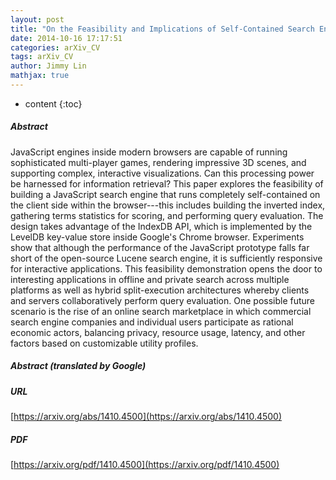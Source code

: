 ```yaml
---
layout: post
title: "On the Feasibility and Implications of Self-Contained Search Engines in the Browser"
date: 2014-10-16 17:17:51
categories: arXiv_CV
tags: arXiv_CV
author: Jimmy Lin
mathjax: true
---
```


* content
{:toc}

##### Abstract
JavaScript engines inside modern browsers are capable of running sophisticated multi-player games, rendering impressive 3D scenes, and supporting complex, interactive visualizations. Can this processing power be harnessed for information retrieval? This paper explores the feasibility of building a JavaScript search engine that runs completely self-contained on the client side within the browser---this includes building the inverted index, gathering terms statistics for scoring, and performing query evaluation. The design takes advantage of the IndexDB API, which is implemented by the LevelDB key-value store inside Google's Chrome browser. Experiments show that although the performance of the JavaScript prototype falls far short of the open-source Lucene search engine, it is sufficiently responsive for interactive applications. This feasibility demonstration opens the door to interesting applications in offline and private search across multiple platforms as well as hybrid split-execution architectures whereby clients and servers collaboratively perform query evaluation. One possible future scenario is the rise of an online search marketplace in which commercial search engine companies and individual users participate as rational economic actors, balancing privacy, resource usage, latency, and other factors based on customizable utility profiles.

##### Abstract (translated by Google)


##### URL
[https://arxiv.org/abs/1410.4500](https://arxiv.org/abs/1410.4500)

##### PDF
[https://arxiv.org/pdf/1410.4500](https://arxiv.org/pdf/1410.4500)

